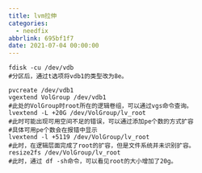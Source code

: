 ```yaml
---
title: lvm拉伸
categories:
  - needfix
abbrlink: 695bf1f7
date: 2021-07-04 00:00:00
---
```


    fdisk -cu /dev/vdb
    #分区后，通过t选项将vdb1的类型改为8e。

    pvcreate /dev/vdb1
    vgextend VolGroup /dev/vdb1   
    #此处的VolGroup时root所在的逻辑卷组，可以通过vgs命令查询。
    lvextend -L +20G /dev/VolGroup/lv_root    
    #此时可能出现可用空间不足的错误，可以通过添加pe个数的方式扩容
    #具体可用pe个数会在报错中显示
    lvextend -l +5119 /dev/VolGroup/lv_root  
    #此时，在逻辑层面完成了root的扩容，但是文件系统并未识别扩容。
    resize2fs /dev/VolGroup/lv_root    
    #此时，通过 df -sh命令，可以看见root的大小增加了20g。